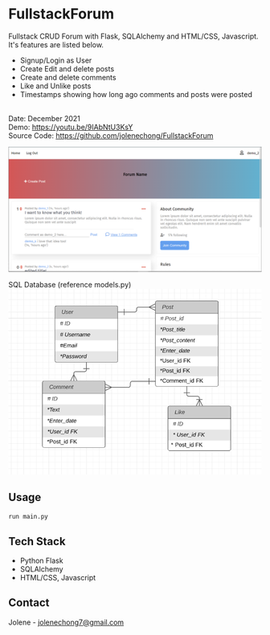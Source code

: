 ﻿# FullstackForum
Fullstack CRUD Forum with Flask, SQLAlchemy and HTML/CSS, Javascript. It's features are listed below.
- Signup/Login as User
- Create Edit and delete posts
- Create and delete comments
- Like and Unlike posts
- Timestamps showing how long ago comments and posts were posted
<br><br>

Date: December 2021 <br>
Demo: https://youtu.be/9IAbNtU3KsY <br>
Source Code: https://github.com/jolenechong/FullstackForum <br>

<img src='website\static\images\FullStackForum.png' alt="screenshot of Forum website"/>
<br>

SQL Database (reference models.py)
<img src='website\static\images\FullStackForumDatabase.png' alt="Data Modelling for SQL Database"/>

## Usage
```
run main.py
```

## Tech Stack
- Python Flask
- SQLAlchemy
- HTML/CSS, Javascript

## Contact
Jolene - [jolenechong7@gmail.com](mailto:jolenechong7@gmail.com) <br>
